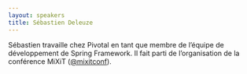```yaml
---
layout: speakers
title: Sébastien Deleuze
---
```

Sébastien travaille chez Pivotal en tant que membre de l’équipe de développement de Spring Framework.
Il fait parti de l’organisation de la conférence MiXiT ([@mixitconf](http://twitter.com/mixitconf)).

